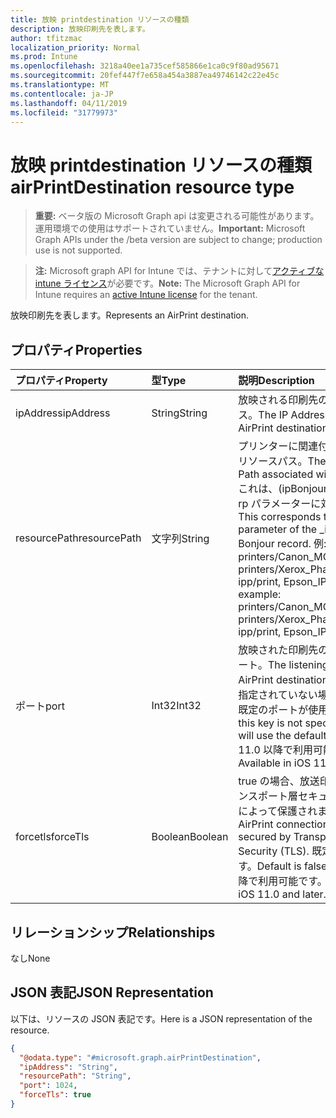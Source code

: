 ```yaml
---
title: 放映 printdestination リソースの種類
description: 放映印刷先を表します。
author: tfitzmac
localization_priority: Normal
ms.prod: Intune
ms.openlocfilehash: 3218a40ee1a735cef585866e1ca0c9f80ad95671
ms.sourcegitcommit: 20fef447f7e658a454a3887ea49746142c22e45c
ms.translationtype: MT
ms.contentlocale: ja-JP
ms.lasthandoff: 04/11/2019
ms.locfileid: "31779973"
---
```

# <a name="airprintdestination-resource-type"></a><span data-ttu-id="7a5ca-103">放映 printdestination リソースの種類</span><span class="sxs-lookup"><span data-stu-id="7a5ca-103">airPrintDestination resource type</span></span>

> <span data-ttu-id="7a5ca-104">**重要:** ベータ版の Microsoft Graph api は変更される可能性があります。運用環境での使用はサポートされていません。</span><span class="sxs-lookup"><span data-stu-id="7a5ca-104">**Important:** Microsoft Graph APIs under the /beta version are subject to change; production use is not supported.</span></span>

> <span data-ttu-id="7a5ca-105">**注:** Microsoft graph API for Intune では、テナントに対して[アクティブな intune ライセンス](https://go.microsoft.com/fwlink/?linkid=839381)が必要です。</span><span class="sxs-lookup"><span data-stu-id="7a5ca-105">**Note:** The Microsoft Graph API for Intune requires an [active Intune license](https://go.microsoft.com/fwlink/?linkid=839381) for the tenant.</span></span>

<span data-ttu-id="7a5ca-106">放映印刷先を表します。</span><span class="sxs-lookup"><span data-stu-id="7a5ca-106">Represents an AirPrint destination.</span></span>

## <a name="properties"></a><span data-ttu-id="7a5ca-107">プロパティ</span><span class="sxs-lookup"><span data-stu-id="7a5ca-107">Properties</span></span>
|<span data-ttu-id="7a5ca-108">プロパティ</span><span class="sxs-lookup"><span data-stu-id="7a5ca-108">Property</span></span>|<span data-ttu-id="7a5ca-109">型</span><span class="sxs-lookup"><span data-stu-id="7a5ca-109">Type</span></span>|<span data-ttu-id="7a5ca-110">説明</span><span class="sxs-lookup"><span data-stu-id="7a5ca-110">Description</span></span>|
|:---|:---|:---|
|<span data-ttu-id="7a5ca-111">ipAddress</span><span class="sxs-lookup"><span data-stu-id="7a5ca-111">ipAddress</span></span>|<span data-ttu-id="7a5ca-112">String</span><span class="sxs-lookup"><span data-stu-id="7a5ca-112">String</span></span>|<span data-ttu-id="7a5ca-113">放映される印刷先の IP アドレス。</span><span class="sxs-lookup"><span data-stu-id="7a5ca-113">The IP Address of the AirPrint destination.</span></span>|
|<span data-ttu-id="7a5ca-114">resourcePath</span><span class="sxs-lookup"><span data-stu-id="7a5ca-114">resourcePath</span></span>|<span data-ttu-id="7a5ca-115">文字列</span><span class="sxs-lookup"><span data-stu-id="7a5ca-115">String</span></span>|<span data-ttu-id="7a5ca-116">プリンターに関連付けられているリソースパス。</span><span class="sxs-lookup"><span data-stu-id="7a5ca-116">The Resource Path associated with the printer.</span></span> <span data-ttu-id="7a5ca-117">これは、(ipBonjour レコードの rp パラメーターに対応します。</span><span class="sxs-lookup"><span data-stu-id="7a5ca-117">This corresponds to the rp parameter of the _ipps.tcp Bonjour record.</span></span> <span data-ttu-id="7a5ca-118">例: printers/Canon_MG5300_series, printers/Xerox_Phaser_7600, ipp/print, Epson_IPP_Printer</span><span class="sxs-lookup"><span data-stu-id="7a5ca-118">For example: printers/Canon_MG5300_series, printers/Xerox_Phaser_7600, ipp/print, Epson_IPP_Printer.</span></span>|
|<span data-ttu-id="7a5ca-119">ポート</span><span class="sxs-lookup"><span data-stu-id="7a5ca-119">port</span></span>|<span data-ttu-id="7a5ca-120">Int32</span><span class="sxs-lookup"><span data-stu-id="7a5ca-120">Int32</span></span>|<span data-ttu-id="7a5ca-121">放映された印刷先のリスニングポート。</span><span class="sxs-lookup"><span data-stu-id="7a5ca-121">The listening port of the AirPrint destination.</span></span> <span data-ttu-id="7a5ca-122">このキーが指定されていない場合、印刷時に既定のポートが使用されます。</span><span class="sxs-lookup"><span data-stu-id="7a5ca-122">If this key is not specified AirPrint will use the default port.</span></span> <span data-ttu-id="7a5ca-123">iOS 11.0 以降で利用可能です。</span><span class="sxs-lookup"><span data-stu-id="7a5ca-123">Available in iOS 11.0 and later.</span></span>|
|<span data-ttu-id="7a5ca-124">forcetls</span><span class="sxs-lookup"><span data-stu-id="7a5ca-124">forceTls</span></span>|<span data-ttu-id="7a5ca-125">Boolean</span><span class="sxs-lookup"><span data-stu-id="7a5ca-125">Boolean</span></span>|<span data-ttu-id="7a5ca-126">true の場合、放送印刷接続はトランスポート層セキュリティ (TLS) によって保護されます。</span><span class="sxs-lookup"><span data-stu-id="7a5ca-126">If true AirPrint connections are secured by Transport Layer Security (TLS).</span></span> <span data-ttu-id="7a5ca-127">既定値は false です。</span><span class="sxs-lookup"><span data-stu-id="7a5ca-127">Default is false.</span></span> <span data-ttu-id="7a5ca-128">iOS 11.0 以降で利用可能です。</span><span class="sxs-lookup"><span data-stu-id="7a5ca-128">Available in iOS 11.0 and later.</span></span>|

## <a name="relationships"></a><span data-ttu-id="7a5ca-129">リレーションシップ</span><span class="sxs-lookup"><span data-stu-id="7a5ca-129">Relationships</span></span>
<span data-ttu-id="7a5ca-130">なし</span><span class="sxs-lookup"><span data-stu-id="7a5ca-130">None</span></span>

## <a name="json-representation"></a><span data-ttu-id="7a5ca-131">JSON 表記</span><span class="sxs-lookup"><span data-stu-id="7a5ca-131">JSON Representation</span></span>
<span data-ttu-id="7a5ca-132">以下は、リソースの JSON 表記です。</span><span class="sxs-lookup"><span data-stu-id="7a5ca-132">Here is a JSON representation of the resource.</span></span>
<!-- {
  "blockType": "resource",
  "@odata.type": "microsoft.graph.airPrintDestination"
}
-->
``` json
{
  "@odata.type": "#microsoft.graph.airPrintDestination",
  "ipAddress": "String",
  "resourcePath": "String",
  "port": 1024,
  "forceTls": true
}
```





